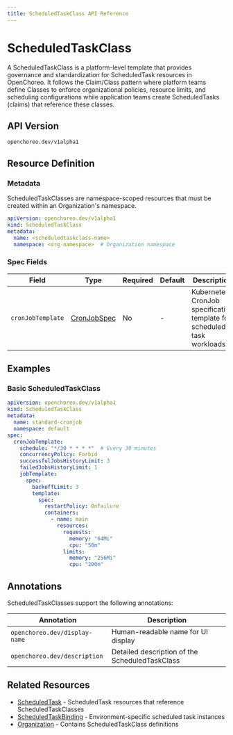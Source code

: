 ```yaml
---
title: ScheduledTaskClass API Reference
---
```


# ScheduledTaskClass

A ScheduledTaskClass is a platform-level template that provides governance and standardization for ScheduledTask
resources in OpenChoreo. It follows the Claim/Class pattern where platform teams define Classes to enforce
organizational policies, resource limits, and scheduling configurations while application teams create
ScheduledTasks (claims) that reference these classes.

## API Version

`openchoreo.dev/v1alpha1`

## Resource Definition

### Metadata

ScheduledTaskClasses are namespace-scoped resources that must be created within an Organization's namespace.

```yaml
apiVersion: openchoreo.dev/v1alpha1
kind: ScheduledTaskClass
metadata:
  name: <scheduledtaskclass-name>
  namespace: <org-namespace>  # Organization namespace
```

### Spec Fields

| Field             | Type                                                                                                                                | Required | Default | Description                                                            |
|-------------------|-------------------------------------------------------------------------------------------------------------------------------------|----------|---------|------------------------------------------------------------------------|
| `cronJobTemplate` | <a href="https://kubernetes.io/docs/reference/generated/kubernetes-api/v1.32/#cronjobspec-v1-batch" target="_blank">CronJobSpec</a> | No       | -       | Kubernetes CronJob specification template for scheduled task workloads |

## Examples

### Basic ScheduledTaskClass

```yaml
apiVersion: openchoreo.dev/v1alpha1
kind: ScheduledTaskClass
metadata:
  name: standard-cronjob
  namespace: default
spec:
  cronJobTemplate:
    schedule: "*/30 * * * *"  # Every 30 minutes
    concurrencyPolicy: Forbid
    successfulJobsHistoryLimit: 3
    failedJobsHistoryLimit: 1
    jobTemplate:
      spec:
        backoffLimit: 3
        template:
          spec:
            restartPolicy: OnFailure
            containers:
              - name: main
                resources:
                  requests:
                    memory: "64Mi"
                    cpu: "50m"
                  limits:
                    memory: "256Mi"
                    cpu: "200m"
```

## Annotations

ScheduledTaskClasses support the following annotations:

| Annotation                    | Description                                    |
|-------------------------------|------------------------------------------------|
| `openchoreo.dev/display-name` | Human-readable name for UI display             |
| `openchoreo.dev/description`  | Detailed description of the ScheduledTaskClass |

## Related Resources

- [ScheduledTask](/docs/reference/api/application/scheduledtask/) - ScheduledTask resources that reference
  ScheduledTaskClasses
- [ScheduledTaskBinding](/docs/reference/api/runtime/scheduledtaskbinding/) - Environment-specific scheduled task
  instances
- [Organization](/docs/reference/api/platform/organization/) - Contains ScheduledTaskClass definitions
